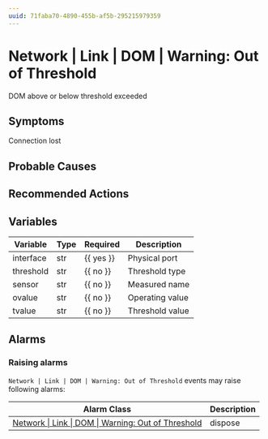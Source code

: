 ```yaml
---
uuid: 71faba70-4890-455b-af5b-295215979359
---
```

# Network | Link | DOM | Warning: Out of Threshold

DOM above or below threshold exceeded

## Symptoms

Connection lost

## Probable Causes

## Recommended Actions

## Variables

Variable | Type | Required | Description
--- | --- | --- | ---
interface | str | {{ yes }} | Physical port
threshold | str | {{ no }} | Threshold type
sensor | str | {{ no }} | Measured name
ovalue | str | {{ no }} | Operating value
tvalue | str | {{ no }} | Threshold value

## Alarms

### Raising alarms

`Network | Link | DOM | Warning: Out of Threshold` events may raise following alarms:

Alarm Class | Description
--- | ---
[Network \| Link \| DOM \| Warning: Out of Threshold](../../../../alarm-classes/network/link/dom/warning-out-of-threshold.md) | dispose
